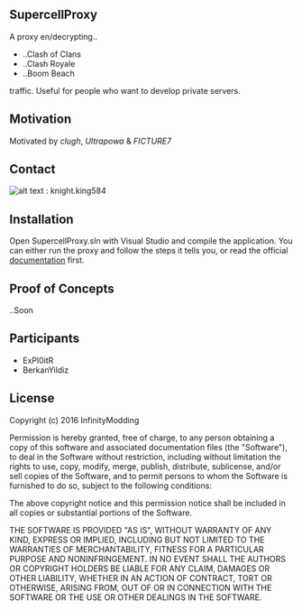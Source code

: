 ## SupercellProxy

A proxy en/decrypting..
* ..Clash of Clans
* ..Clash Royale
* ..Boom Beach

traffic. Useful for people who want to develop private servers.

## Motivation

Motivated by *clugh*, *Ultrapowa* & *FICTURE7*

## Contact

![alt text](https://cdn3.iconfinder.com/data/icons/free-social-icons/67/skype_circle_color-48.png "Contact me on skype") : knight.king584

## Installation

Open SupercellProxy.sln with Visual Studio and compile the application.
You can either run the proxy and follow the steps it tells you, or read the official [documentation](https://infinitymodding.net/) first.

## Proof of Concepts

..Soon

## Participants

* ExPl0itR
* BerkanYildiz

## License

Copyright (c) 2016 InfinityModding

Permission is hereby granted, free of charge, to any person obtaining a copy of this software and associated documentation files (the "Software"), to deal in the Software without restriction, including without limitation the rights to use, copy, modify, merge, publish, distribute, sublicense, and/or sell copies of the Software, and to permit persons to whom the Software is furnished to do so, subject to the following conditions:

The above copyright notice and this permission notice shall be included in all copies or substantial portions of the Software.

THE SOFTWARE IS PROVIDED "AS IS", WITHOUT WARRANTY OF ANY KIND, EXPRESS OR IMPLIED, INCLUDING BUT NOT LIMITED TO THE WARRANTIES OF MERCHANTABILITY, FITNESS FOR A PARTICULAR PURPOSE AND NONINFRINGEMENT. IN NO EVENT SHALL THE AUTHORS OR COPYRIGHT HOLDERS BE LIABLE FOR ANY CLAIM, DAMAGES OR OTHER LIABILITY, WHETHER IN AN ACTION OF CONTRACT, TORT OR OTHERWISE, ARISING FROM, OUT OF OR IN CONNECTION WITH THE SOFTWARE OR THE USE OR OTHER DEALINGS IN THE SOFTWARE.
